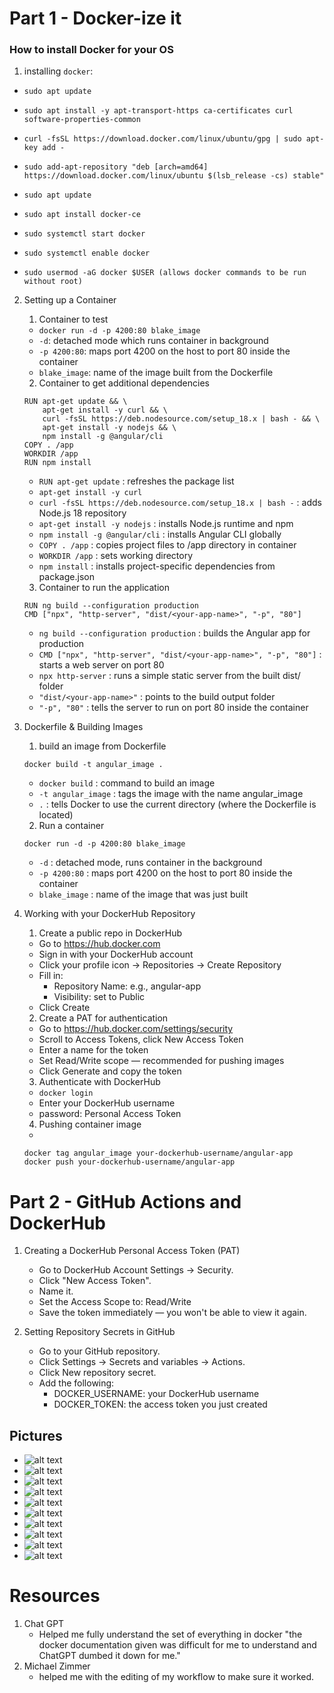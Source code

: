 # Part 1 - Docker-ize it

### How to install Docker for your OS
1. installing `docker`: 
- `sudo apt update`

- `sudo apt install -y apt-transport-https ca-certificates curl software-properties-common`

- `curl -fsSL https://download.docker.com/linux/ubuntu/gpg | sudo apt-key add -`

- `sudo add-apt-repository "deb [arch=amd64] https://download.docker.com/linux/ubuntu $(lsb_release -cs) stable"`

- `sudo apt update`

- `sudo apt install docker-ce`

- `sudo systemctl start docker`

- `sudo systemctl enable docker`

- `sudo usermod -aG docker $USER (allows docker commands to be run without root)`

2. Setting up a Container
    1. Container to test
    - `docker run -d -p 4200:80 blake_image`
    - `-d`: detached mode which runs container in background
    - `-p 4200:80`: maps port 4200 on the host to port 80 inside the container
    - `blake_image`: name of the image built from the Dockerfile
    
    2. Container to get additional dependencies
    ```
    RUN apt-get update && \
        apt-get install -y curl && \
        curl -fsSL https://deb.nodesource.com/setup_18.x | bash - && \
        apt-get install -y nodejs && \
        npm install -g @angular/cli
    COPY . /app
    WORKDIR /app
    RUN npm install
    ```


    - `RUN apt-get update` : refreshes the package list
    - `apt-get install -y curl`
    - `curl -fsSL https://deb.nodesource.com/setup_18.x | bash -` : adds Node.js 18 repository
    - `apt-get install -y nodejs` : installs Node.js runtime and npm
    - `npm install -g @angular/cli` : installs Angular CLI globally
    - `COPY . /app` : copies project files to /app directory in container
    - `WORKDIR /app` : sets working directory
    - `npm install` : installs project-specific dependencies from package.json
    3. Container to run the application
    ```
    RUN ng build --configuration production
    CMD ["npx", "http-server", "dist/<your-app-name>", "-p", "80"]
    ```

    - `ng build --configuration production` : builds the Angular app for production
    - `CMD ["npx", "http-server", "dist/<your-app-name>", "-p", "80"]` : starts a web server on port 80
    - `npx http-server` : runs a simple static server from the built dist/ folder
    - `"dist/<your-app-name>"` : points to the build output folder
    - `"-p", "80"` : tells the server to run on port 80 inside the container

3. Dockerfile & Building Images
    1. build an image from Dockerfile
    ```
    docker build -t angular_image .
    ```
    - `docker build` : command to build an image
    - `-t angular_image` : tags the image with the name angular_image
    - `.` : tells Docker to use the current directory (where the Dockerfile is located)
    2. Run a container
    ```
    docker run -d -p 4200:80 blake_image
    ```
    - `-d` : detached mode, runs container in the background
    - `-p 4200:80` : maps port 4200 on the host to port 80 inside the container
    - `blake_image` : name of the image that was just built

4. Working with your DockerHub Repository
    1. Create a public repo in DockerHub
    - Go to https://hub.docker.com
    - Sign in with your DockerHub account
    - Click your profile icon → Repositories → Create Repository
    - Fill in:
        - Repository Name: e.g., angular-app
        - Visibility: set to Public
    - Click Create
    2. Create a PAT for authentication
    - Go to https://hub.docker.com/settings/security
    - Scroll to Access Tokens, click New Access Token
    - Enter a name for the token 
    - Set Read/Write scope — recommended for pushing images
    - Click Generate and copy the token
    3. Authenticate with DockerHub
    - `docker login`
    - Enter your DockerHub username
    - password: Personal Access Token
    4. Pushing container image
    - 
    ```
    docker tag angular_image your-dockerhub-username/angular-app
    docker push your-dockerhub-username/angular-app
    ```

# Part 2 - GitHub Actions and DockerHub
1. Creating a DockerHub Personal Access Token (PAT)
    - Go to DockerHub Account Settings → Security.
    - Click "New Access Token".
    - Name it.
    - Set the Access Scope to: Read/Write 
    - Save the token immediately — you won't be able to view it again.


2. Setting Repository Secrets in GitHub
    - Go to your GitHub repository.
    - Click Settings → Secrets and variables → Actions.
    - Click New repository secret.
    - Add the following:
        - DOCKER_USERNAME: your DockerHub username
        - DOCKER_TOKEN: the access token you just created


## Pictures 
- ![alt text](<docker secret.png>)
- ![alt text](ci-token.png)
- ![alt text](<docker repo.png>)
- ![alt text](<angular app.png>)
- ![alt text](containers.png)
- ![alt text](<docker build.png>)
- ![alt text](http.png)
- ![alt text](<npm run.png>)
- ![alt text](<npm install.png>)
- ![alt text](<docker run pic.png>)



# Resources
1. Chat GPT 
    - Helped me fully understand the set of everything in docker "the docker documentation given was difficult for me to understand and ChatGPT dumbed it down for me."
2. Michael Zimmer
    - helped me with the editing of my workflow to make sure it worked.